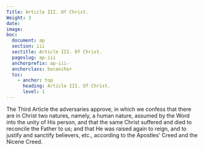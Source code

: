 ```yaml
---
Title: Article III. Of Christ.
Weight: 3
date: 
image: 
boc:
  document: ap
  section: iii
  sectitle: Article III. Of Christ.
  pageslug: ap-iii
  anchorprefix: ap-iii-
  anchorclass: bocanchor
  toc:
    - anchor: top
      heading: Article III. Of Christ.
      level: 1
---
```


 The Third Article the adversaries approve, in which we confess that there are in Christ two natures, namely, a human nature, assumed by the Word into the unity of His person, and that the same Christ suffered and died to reconcile the Father to us; and that He was raised again to reign, and to justify and sanctify believers, etc., according to the Apostles' Creed and the Nicene Creed.

